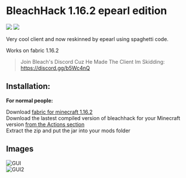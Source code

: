 # BleachHack 1.16.2 epearl edition
![](https://img.shields.io/github/last-commit/22s/bleachhack-1.16-epearl-edition.svg)
![](https://img.shields.io/github/languages/code-size/22s/bleachhack-1.16-epearl-edition.svg)

Very cool client and now reskinned by epearl using spaghetti code.  

Works on fabric 1.16.2  

> Join Bleach's Discord Cuz He Made The Client Im Skidding: https://discord.gg/b5Wc4nQ

## Installation:
**For normal people:**

Download [fabric for minecraft 1.16.2](https://fabricmc.net/use/)  
Download the lastest compiled version of bleachhack for your Minecraft version [from the Actions section](https://github.com/22s/bleachhack-1.16-epearl-edition/actions)  
Extract the zip and put the jar into your mods folder  

## Images

![GUI](https://media.discordapp.net/attachments/745366273168244906/745372657423351808/unknown.png)  
![GUI2](https://media.discordapp.net/attachments/745366273168244906/745372674464809563/unknown.png)  

